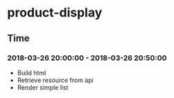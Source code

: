 # product-display

## Time

### 2018-03-26 20:00:00 - 2018-03-26 20:50:00
* Build html
* Retrieve resource from api
* Render simple list
